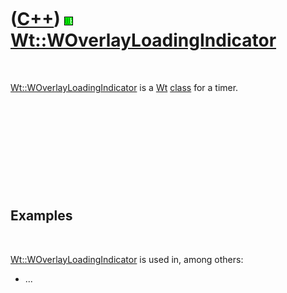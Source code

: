 
 

 

 

 

 

([C++](Cpp.md)) ![Wt](PicWt.png) [Wt::WOverlayLoadingIndicator](CppWOverlayLoadingIndicator.md)
=================================================================================================

 

[Wt::WOverlayLoadingIndicator](CppWOverlayLoadingIndicator.md) is a
[Wt](CppWt.md) [class](CppClass.md) for a timer.

 

 

 

 

 

Examples
--------

 

[Wt::WOverlayLoadingIndicator](CppWOverlayLoadingIndicator.md) is used
in, among others:

-   ...

 

 

 

 

 

 

